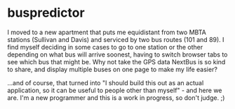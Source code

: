 buspredictor
============

I moved to a new apartment that puts me equidistant from two MBTA stations (Sullivan and Davis) and serviced by two 
bus routes (101 and 89). I find myself deciding in some cases to go to one station or the other depending on what bus 
will arrive soonest, having to switch browser tabs to see which bus that might be. Why not take the GPS data NextBus
is so kind to share, and display multiple buses on one page to make my life easier?

...and of course, that turned into "I should build this out as an actual application, so it can be useful to people other than myself" - and here we are. I'm a new programmer and this is a work in progress, so don't judge. ;)
